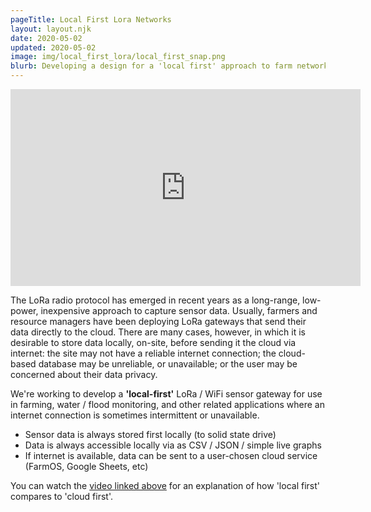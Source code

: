 ```yaml
---
pageTitle: Local First Lora Networks
layout: layout.njk
date: 2020-05-02
updated: 2020-05-02
image: img/local_first_lora/local_first_snap.png
blurb: Developing a design for a 'local first' approach to farm networking.
---
```


<iframe width="560" height="315" src="https://www.youtube.com/embed/Q7oVNl8lRqY" frameborder="0" allow="accelerometer; autoplay; encrypted-media; gyroscope; picture-in-picture" allowfullscreen></iframe>

The LoRa radio protocol has emerged in recent years as a long-range, low-power, inexpensive approach to capture sensor data.  Usually, farmers and resource managers have been deploying LoRa gateways that send their data directly to the cloud.  There are many cases, however, in which it is desirable to store data locally, on-site, before sending it the cloud via internet:  the site may not have a reliable internet connection;  the cloud-based database may be unreliable, or unavailable; or the user may be concerned about their data privacy.

We're working to develop a <b>'local-first'</b> LoRa / WiFi sensor gateway for use in farming, water / flood monitoring, and other related applications where an internet connection is sometimes intermittent or unavailable.
- Sensor data is always stored first locally (to solid state drive)
- Data is always accessible locally via as CSV / JSON / simple live graphs
- If internet is available, data can be sent to a user-chosen cloud service (FarmOS, Google Sheets, etc)

You can watch the <a href="https://www.youtube.com/embed/Q7oVNl8lRqY">video linked above</a> for an explanation of how 'local first' compares to 'cloud first'. 




